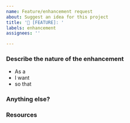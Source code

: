 ```yaml
---
name: Feature/enhancement request
about: Suggest an idea for this project
title: '🚀 [FEATURE]: '
labels: enhancement
assignees: ''

---
```


### Describe the nature of the enhancement

<!-- 
We write story-style feature requests for the most concise way to capture relevant context 

For example:

- As a claimant
- I want to be able to see the details of my benefits
- so that I am able to plan for my current and future payouts

One feature may be described my multiple story-style requirements. 
The "As an engineer" or "As a product owner" perspectives, for example, could provide additional context.

Feel free to add as many as relevant.
-->

- As a <!-- who -->
- I want <!-- what  -->
- so that <!-- why-->


### Anything else?

<!-- What other context is important to add, but unable to be captured story-style? -->

### Resources

<!-- Add documentation, links, etc. here that provide sources or additional context -->